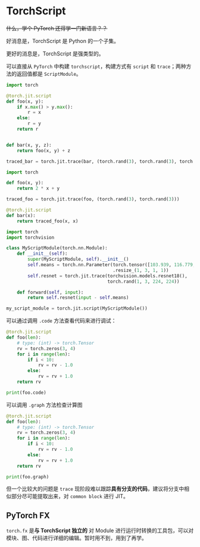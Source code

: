 # TorchScript

~~什么，学个 PyTorch 还得学一门新语言？？~~

好消息是，TorchScript 是 Python 的一个子集。

更好的消息是，TorchScript 是强类型的。

可以直接从 `PyTorch` 中构建 `torchscript`，构建方式有 `script` 和 `trace`；两种方法的返回值都是 `ScriptModule`。

```python
import torch

@torch.jit.script
def foo(x, y):
    if x.max() > y.max():
        r = x
    else:
        r = y
    return r


def bar(x, y, z):
    return foo(x, y) + z

traced_bar = torch.jit.trace(bar, (torch.rand(3), torch.rand(3), torch.rand(3)))
```

```python
import torch

def foo(x, y):
    return 2 * x + y

traced_foo = torch.jit.trace(foo, (torch.rand(3), torch.rand(3)))

@torch.jit.script
def bar(x):
    return traced_foo(x, x)
```

```python
import torch
import torchvision

class MyScriptModule(torch.nn.Module):
    def __init__(self):
        super(MyScriptModule, self).__init__()
        self.means = torch.nn.Parameter(torch.tensor([103.939, 116.779, 123.68])
                                        .resize_(1, 3, 1, 1))
        self.resnet = torch.jit.trace(torchvision.models.resnet18(),
                                      torch.rand(1, 3, 224, 224))

    def forward(self, input):
        return self.resnet(input - self.means)

my_script_module = torch.jit.script(MyScriptModule())
```

可以通过调用 `.code` 方法查看代码来进行调试：

```python
@torch.jit.script
def foo(len):
    # type: (int) -> torch.Tensor
    rv = torch.zeros(3, 4)
    for i in range(len):
        if i < 10:
            rv = rv - 1.0
        else:
            rv = rv + 1.0
    return rv

print(foo.code)
```

可以调用 `.graph` 方法检查计算图

```python
@torch.jit.script
def foo(len):
    # type: (int) -> torch.Tensor
    rv = torch.zeros(3, 4)
    for i in range(len):
        if i < 10:
            rv = rv - 1.0
        else:
            rv = rv + 1.0
    return rv

print(foo.graph)
```

但一个比较大的问题是 `trace` 现阶段难以跟踪**具有分支的代码**，建议将分支中相似部分尽可能提取出来，对 `common block` 进行 JIT。

## PyTorch FX

`torch.fx` 是**与 TorchScript 独立的** 对 Module 进行运行时转换的工具包，可以对模块、图、代码进行详细的编辑。暂时用不到，用到了再学。
